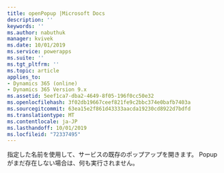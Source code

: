 ```yaml
---
title: openPopup |Microsoft Docs
description: ''
keywords: ''
ms.author: nabuthuk
manager: kvivek
ms.date: 10/01/2019
ms.service: powerapps
ms.suite: ''
ms.tgt_pltfrm: ''
ms.topic: article
applies_to:
- Dynamics 365 (online)
- Dynamics 365 Version 9.x
ms.assetid: 5eef1ca7-dba2-4649-8f05-196f0cc50e32
ms.openlocfilehash: 3f02db19667ceef821fe9c2bbc374e0bafb7403a
ms.sourcegitcommit: 63ea15e2f861d43333aacda19230cd8922d7bdfd
ms.translationtype: MT
ms.contentlocale: ja-JP
ms.lasthandoff: 10/01/2019
ms.locfileid: "72337495"
---
```

指定した名前を使用して、サービスの既存のポップアップを開きます。 Popup がまだ存在しない場合は、何も実行されません。
